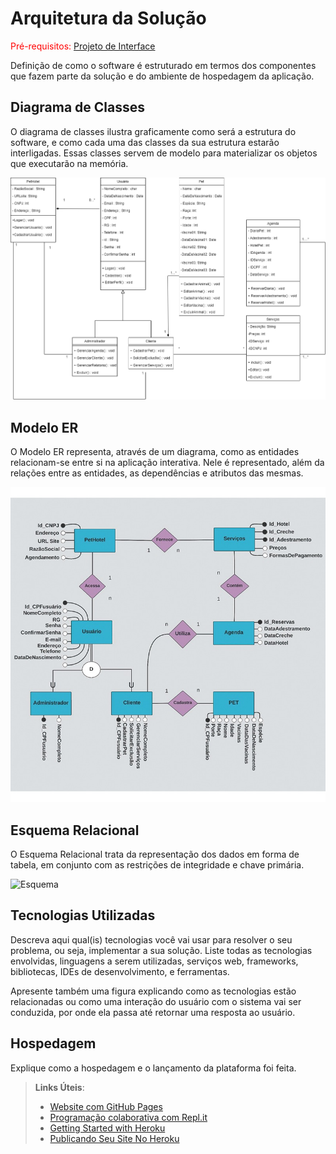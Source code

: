 # Arquitetura da Solução

<span style="color:red">Pré-requisitos: <a href="3-Projeto de Interface.md"> Projeto de Interface</a></span>

Definição de como o software é estruturado em termos dos componentes que fazem parte da solução e do ambiente de hospedagem da aplicação.

## Diagrama de Classes

O diagrama de classes ilustra graficamente como será a estrutura do software, e como cada uma das classes da sua estrutura estarão interligadas. Essas classes servem de modelo para materializar os objetos que executarão na memória.

![Diagrama](https://github.com/ICEI-PUC-Minas-PMV-ADS/CaoPortado/blob/main/docs/img/Diagrama-01.png)

## Modelo ER 

O Modelo ER representa, através de um diagrama, como as entidades relacionam-se entre si na aplicação interativa. Nele é representado, além da relações entre as entidades, as dependências e atributos das mesmas. 

![Modelo ER](https://github.com/ICEI-PUC-Minas-PMV-ADS/CaoPortado/blob/main/docs/img/MER%20c.jpeg)

## Esquema Relacional

O Esquema Relacional trata da representação dos dados em forma de tabela, em conjunto com as restrições de integridade e chave primária.

![Esquema](https://user-images.githubusercontent.com/90113699/162637743-0cc59ebc-1959-465b-9cf6-920b763b3a50.PNG)

## Tecnologias Utilizadas

Descreva aqui qual(is) tecnologias você vai usar para resolver o seu problema, ou seja, implementar a sua solução. Liste todas as tecnologias envolvidas, linguagens a serem utilizadas, serviços web, frameworks, bibliotecas, IDEs de desenvolvimento, e ferramentas.

Apresente também uma figura explicando como as tecnologias estão relacionadas ou como uma interação do usuário com o sistema vai ser conduzida, por onde ela passa até retornar uma resposta ao usuário.

## Hospedagem

Explique como a hospedagem e o lançamento da plataforma foi feita.

> **Links Úteis**:
>
> - [Website com GitHub Pages](https://pages.github.com/)
> - [Programação colaborativa com Repl.it](https://repl.it/)
> - [Getting Started with Heroku](https://devcenter.heroku.com/start)
> - [Publicando Seu Site No Heroku](http://pythonclub.com.br/publicando-seu-hello-world-no-heroku.html)
